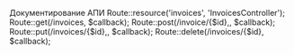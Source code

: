 Документирование АПИ
Route::resource('invoices', 'InvoicesController');
Route::get(/invoices, $callback);
Route::post(/invoice/{$id},, $callback);
Route::put(/invoices/{$id},, $callback);
Route::delete(/invoices/{$id}, \$callback);

